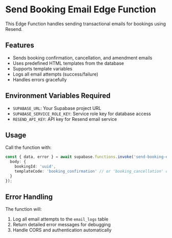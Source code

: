 # Send Booking Email Edge Function

This Edge Function handles sending transactional emails for bookings using Resend.

## Features

- Sends booking confirmation, cancellation, and amendment emails
- Uses predefined HTML templates from the database
- Supports template variables
- Logs all email attempts (success/failure)
- Handles errors gracefully

## Environment Variables Required

- `SUPABASE_URL`: Your Supabase project URL
- `SUPABASE_SERVICE_ROLE_KEY`: Service role key for database access
- `RESEND_API_KEY`: API key for Resend email service

## Usage

Call the function with:

```typescript
const { data, error } = await supabase.functions.invoke('send-booking-email', {
  body: {
    bookingId: 'uuid',
    templateCode: 'booking_confirmation' // or 'booking_cancellation' or 'booking_amendment'
  }
});
```

## Error Handling

The function will:
1. Log all email attempts to the `email_logs` table
2. Return detailed error messages for debugging
3. Handle CORS and authentication automatically